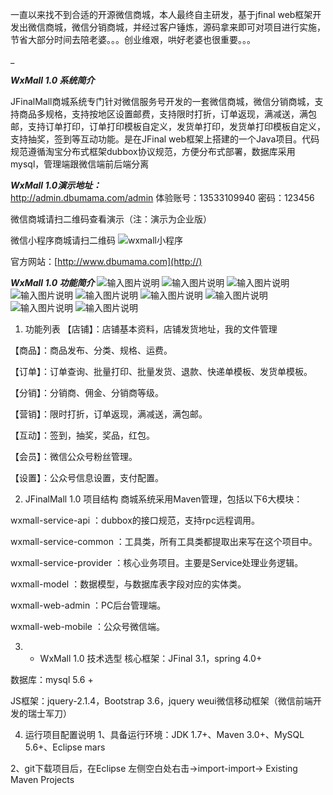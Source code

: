 一直以来找不到合适的开源微信商城，本人最终自主研发，基于jfinal web框架开发出微信商城，微信分销商城，并经过客户锤炼，源码拿来即可对项目进行实施，节省大部分时间去陪老婆。。。创业维艰，哄好老婆也很重要。。。

  _

**_WxMall 1.0 系统简介_** 

JFinalMall商城系统专门针对微信服务号开发的一套微信商城，微信分销商城，支持商品多规格，支持按地区设置邮费，支持限时打折，订单返现，满减送，满包邮，支持订单打印，订单打印模板自定义，发货单打印，发货单打印模板自定义，支持抽奖，签到等互动功能。是在JFinal web框架上搭建的一个Java项目。代码规范遵循淘宝分布式框架dubbox协议规范，方便分布式部署，数据库采用mysql，管理端跟微信端前后端分离

  _**WxMall 1.0演示地址：**_  
http://admin.dbumama.com/admin
体验账号：13533109940
密码：123456

微信商城请扫二维码查看演示（注：演示为企业版）

微信小程序商城请扫二维码
![wxmall小程序](https://git.oschina.net/uploads/images/2017/0824/102442_8a96a2b3_471938.jpeg "wxmall-weapp.jpg")

官方网站：[http://www.dbumama.com](http://)

 **_WxMall 1.0 功能简介_** 
![输入图片说明](https://gitee.com/uploads/images/2017/1227/120552_035cd6ad_471938.png "QQ图片20171215172721.png")
![输入图片说明](https://gitee.com/uploads/images/2017/1227/120608_2cbbf67e_471938.png "QQ图片20171215172758.png")
![输入图片说明](https://gitee.com/uploads/images/2017/1227/120620_c704c1f4_471938.png "QQ图片20171215172825.png")
![输入图片说明](https://gitee.com/uploads/images/2017/1227/120632_aeda507c_471938.png "QQ图片20171215172847.png")
![输入图片说明](https://gitee.com/uploads/images/2017/1227/120643_4f401b2c_471938.png "QQ图片20171215172904.png")
![输入图片说明](https://gitee.com/uploads/images/2017/1227/120701_102016dd_471938.png "QQ图片20171215172930.png")
![输入图片说明](https://gitee.com/uploads/images/2017/1227/120716_8d8c17f2_471938.png "QQ图片20171215172944.png")
![输入图片说明](https://gitee.com/uploads/images/2017/1227/120725_e509ccec_471938.png "QQ图片20171215172959.png")
![输入图片说明](https://gitee.com/uploads/images/2017/1227/120736_4e64e721_471938.png "QQ图片20171215173020.png")



1. 功能列表
 【店铺】：店铺基本资料，店铺发货地址，我的文件管理

 【商品】：商品发布、分类、规格、运费。

 【订单】：订单查询、批量打印、批量发货、退款、快递单模板、发货单模板。

 【分销】：分销商、佣金、分销商等级。

 【营销】：限时打折，订单返现，满减送，满包邮。

 【互动】：签到，抽奖，奖品，红包。

 【会员】：微信公众号粉丝管理。

 【设置】：公众号信息设置，支付配置。



2. JFinalMall 1.0 项目结构
 商城系统采用Maven管理，包括以下6大模块：

 wxmall-service-api ：dubbox的接口规范，支持rpc远程调用。

 wxmall-service-common ：工具类，所有工具类都提取出来写在这个项目中。

 wxmall-service-provider ：核心业务项目。主要是Service处理业务逻辑。

 wxmall-model ：数据模型，与数据库表字段对应的实体类。

 wxmall-web-admin ：PC后台管理端。

 wxmall-web-mobile ：公众号微信端。



3. - WxMall 1.0 技术选型
 核心框架：JFinal 3.1，spring 4.0+

 数据库：mysql 5.6 + 

 JS框架：jquery-2.1.4，Bootstrap 3.6，jquery weui微信移动框架（微信前端开发的瑞士军刀）



4. 运行项目配置说明
 1、具备运行环境：JDK 1.7+、Maven 3.0+、MySQL 5.6+、Eclipse mars 

 2、git下载项目后，在Eclipse 左侧空白处右击->import-import-> Existing Maven Projects
